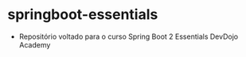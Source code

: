 # springboot-essentials

- Repositório voltado para o curso Spring Boot 2 Essentials DevDojo Academy
